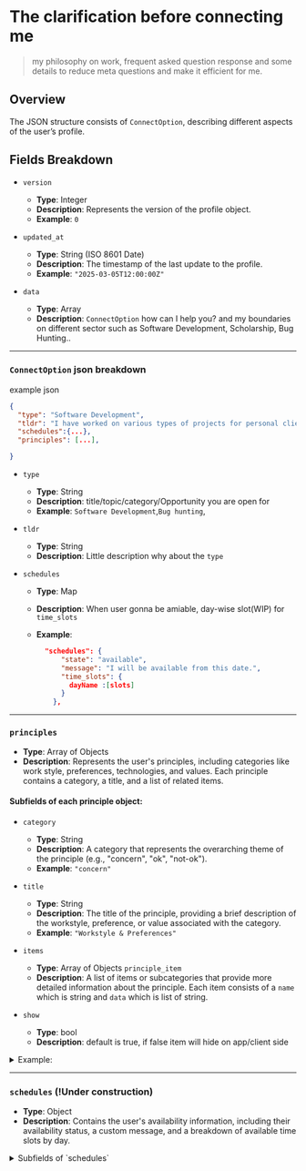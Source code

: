 # The clarification before connecting me

> my philosophy on work, frequent asked question response and some details to reduce meta questions and make it efficient for me.

## Overview

The JSON structure consists of `ConnectOption`, describing different aspects of the user’s profile.

## Fields Breakdown

- `version`

  - **Type**: Integer
  - **Description**: Represents the version of the profile object.
  - **Example**: `0`

- `updated_at`

  - **Type**: String (ISO 8601 Date)
  - **Description**: The timestamp of the last update to the profile.
  - **Example**: `"2025-03-05T12:00:00Z"`

- `data`

  - **Type**: Array
  - **Description**: `ConnectOption` how can I help you? and my boundaries on different sector such as Software Development, Scholarship, Bug Hunting..

---

### `ConnectOption` json breakdown

example json

```json
{
  "type": "Software Development",
  "tldr": "I have worked on various types of projects for personal clients, companies, and government organizations...",
  "schedules":{...},
  "principles": [...],

}
```

- `type`

  - **Type**: String
  - **Description**: title/topic/category/Opportunity you are open for
  - **Example**: `Software Development`,`Bug hunting`,

- `tldr`

  - **Type**: String
  - **Description**: Little description why about the `type`

- `schedules`

  - **Type**: Map
  - **Description**: When user gonna be amiable, day-wise slot(WIP) for `time_slots`
  - **Example**:

    ```json
      "schedules": {
          "state": "available",
          "message": "I will be available from this date.",
          "time_slots": {
            dayName :[slots]
          }
        },
    ```

---

### `principles`

- **Type**: Array of Objects
- **Description**: Represents the user's principles, including categories like work style, preferences, technologies, and values. Each principle contains a category, a title, and a list of related items.

#### Subfields of each principle object:

- `category`

  - **Type**: String
  - **Description**: A category that represents the overarching theme of the principle (e.g., "concern", "ok", "not-ok").
  - **Example**: `"concern"`

- `title`

  - **Type**: String
  - **Description**: The title of the principle, providing a brief description of the workstyle, preference, or value associated with the category.
  - **Example**: `"Workstyle & Preferences"`

- `items`

  - **Type**: Array of Objects `principle_item`
  - **Description**: A list of items or subcategories that provide more detailed information about the principle. Each item consists of a `name` which is string and `data` which is list of string.

- `show`
  - **Type**: bool
  - **Description**: default is true, if false item will hide on app/client side

<details><summary> Example:</summary>

```json
"principles": [
    {
        "category": "concern",
        "title": "Workstyle & Preferences",
        "items": [
        {
            "name": "Flutter & Application Development",
            "data": [
            "My expertise shines in the Flutter framework.",
            "I prefer ThemeExtension over a static theme class.",
            "I like code generation but prefer writing small cases manually."
            ]
        }
        ]
    },
    {
        "category": "ok",
        "title": "Technologies I Work With",
        "items": [
        {
            "name": "Backend Development",
            "data": [
            "I work with Firebase, Supabase, and Serverpod.",
            "I use Golang with PostgreSQL."
            ]
        }
        ]
    }
]
```

</details>

---

### `schedules` (!Under construction)

- **Type**: Object
- **Description**: Contains the user's availability information, including their availability status, a custom message, and a breakdown of available time slots by day.

<details>
    <summary>  Subfields of `schedules`

</summary>

- [ ] ## handle timezone
  --
- **state**

  - **Type**: String
  - **Description**: Indicates the user's availability status (e.g., "available" or "unavailable").
  - **Example**: `"available"`

- **message**

  - **Type**: String
  - **Description**: A custom message explaining the user's availability or when they will be available.
  - **Example**: `"I will be available from this date."`

- **time_slots**
  - **Type**: Object
  - **Description**: An object representing available time slots for the user, organized by day of the week. Each key is the name of the day, and its value is an array of time slots (in a format such as `"HH:MM"`).
  - **Example**:
    ```json
    {
      "Monday": ["09:00-10:00"],
      "Wednesday": ["10:00", "15:00"]
    }
    ```

</details>
